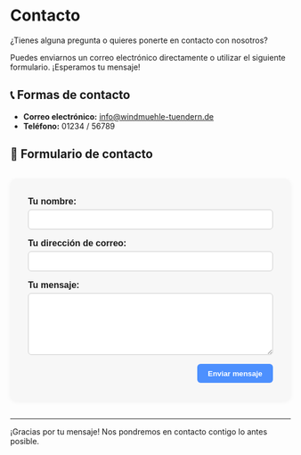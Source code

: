 # Contacto

¿Tienes alguna pregunta o quieres ponerte en contacto con nosotros?

Puedes enviarnos un correo electrónico directamente o utilizar el siguiente formulario. ¡Esperamos tu mensaje!

## 📞 Formas de contacto

- **Correo electrónico:** [info@windmuehle-tuendern.de](mailto:info@windmuehle-tuendern.de)
- **Teléfono:** 01234 / 56789

## 📝 Formulario de contacto

<form action="mailto:info@windmuehle-tuendern.de" method="post" enctype="text/plain" style="
  max-width: 500px;
  margin: 2rem auto;
  padding: 2rem;
  background-color: #f7f7f7;
  border-radius: 12px;
  box-shadow: 0 2px 8px rgba(0, 0, 0, 0.05);
  font-size: 1rem;
  font-family: sans-serif;
">
  <label for="name" style="display: block; margin-bottom: 1rem;">
    <strong>Tu nombre:</strong><br />
    <input type="text" id="name" name="name" required style="
      width: 100%;
      padding: 0.6rem;
      margin-top: 0.3rem;
      border: 1px solid #ccc;
      border-radius: 6px;
      box-sizing: border-box;
    ">
  </label>

  <label for="email" style="display: block; margin-bottom: 1rem;">
    <strong>Tu dirección de correo:</strong><br />
    <input type="email" id="email" name="email" required style="
      width: 100%;
      padding: 0.6rem;
      margin-top: 0.3rem;
      border: 1px solid #ccc;
      border-radius: 6px;
      box-sizing: border-box;
    ">
  </label>

  <label for="message" style="display: block; margin-bottom: 1rem;">
    <strong>Tu mensaje:</strong><br />
    <textarea id="message" name="message" rows="6" required style="
      width: 100%;
      padding: 0.6rem;
      margin-top: 0.3rem;
      border: 1px solid #ccc;
      border-radius: 6px;
      box-sizing: border-box;
      resize: vertical;
    "></textarea>
  </label>

  <div style="text-align: right;">
    <button type="submit" style="
      padding: 0.6rem 1.2rem;
      background-color: #4d90fe;
      color: white;
      border: none;
      border-radius: 6px;
      cursor: pointer;
      font-weight: bold;
    ">
      Enviar mensaje
    </button>
  </div>
</form>

---

¡Gracias por tu mensaje! Nos pondremos en contacto contigo lo antes posible.
